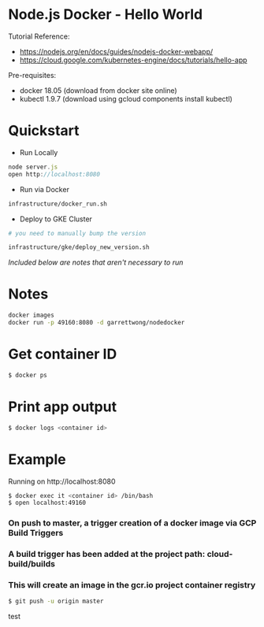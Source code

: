 # Node.js Docker - Hello World

Tutorial Reference:
- https://nodejs.org/en/docs/guides/nodejs-docker-webapp/
- https://cloud.google.com/kubernetes-engine/docs/tutorials/hello-app

Pre-requisites:
- docker 18.05 (download from docker site online)
- kubectl 1.9.7 (download using gcloud components install kubectl)

# Quickstart
* Run Locally
```javascript
node server.js
open http://localhost:8080
```
* Run via Docker
```bash
infrastructure/docker_run.sh
```

* Deploy to GKE Cluster
```bash
# you need to manually bump the version

infrastructure/gke/deploy_new_version.sh
```

_Included below are notes that aren't necessary to run_

# Notes
```bash
docker images
docker run -p 49160:8080 -d garrettwong/nodedocker
```

# Get container ID
```bash
$ docker ps
```

# Print app output
```bash
$ docker logs <container id>
```

# Example
Running on http://localhost:8080

```bash
$ docker exec it <container id> /bin/bash
$ open localhost:49160
```


### On push to master, a trigger creation of a docker image via GCP Build Triggers
### A build trigger has been added at the project path: cloud-build/builds
### This will create an image in the gcr.io project container registry
```bash
$ git push -u origin master
```
test
